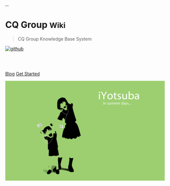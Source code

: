 <!-- _coverpage.md -->

<img src="_media/icon.png" alt="logo" style="zoom:25%;" />

# CQ Group <small>Wiki</small>

> CQ Group Knowledge Base System

[![github](https://img.shields.io/badge/github-CQGroup-brightgreen.svg)](https://github.com/CQ-Group)

<br>

<span id="busuanzi_container_site_pv" style='display:none'>
	👀 访问量：<span id="busuanzi_value_site_pv"></span> 次
</span>
<span id="busuanzi_container_site_uv" style='display:none'>
	| 🚴‍♂️ 访客数：<span id="busuanzi_value_site_uv"></span> 人
</span>

<br>


[Blog]()
[Get Started](README.md)

<!-- 背景图片 -->

![](_media/bg.jpg)